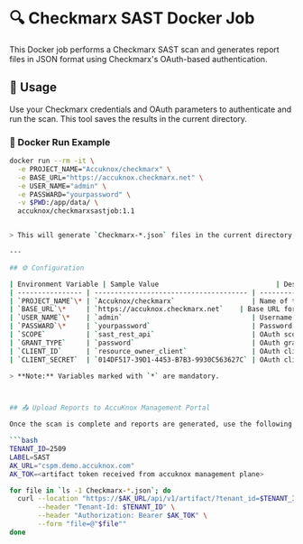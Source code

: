 # 🔍 Checkmarx SAST Docker Job

This Docker job performs a Checkmarx SAST scan and generates report files in JSON format using Checkmarx's OAuth-based authentication.

## 🚀 Usage

Use your Checkmarx credentials and OAuth parameters to authenticate and run the scan. This tool saves the results in the current directory.

### 🐳 Docker Run Example

```bash
docker run --rm -it \
  -e PROJECT_NAME="Accuknox/checkmarx" \
  -e BASE_URL="https://accuknox.checkmarx.net" \
  -e USER_NAME="admin" \
  -e PASSWARD="yourpassword" \
  -v $PWD:/app/data/ \
  accuknox/checkmarxsastjob:1.1


> This will generate `Checkmarx-*.json` files in the current directory, one per project/component found.

---

## ⚙️ Configuration

| Environment Variable | Sample Value                             | Description                                          |
| ---------------- | -------------------------------------- | -------------------------------------------------------- |
| `PROJECT_NAME`\* | `Accuknox/checkmarx`                   | Name of the Checkmarx project to scan                    |
| `BASE_URL`\*     | `https://accuknox.checkmarx.net`    | Base URL for the Checkmarx API                           |
| `USER_NAME`\*    | `admin`                                | Username for Checkmarx login (used for token generation) |
| `PASSWARD`\*     | `yourpassword`                         | Password for Checkmarx login (used for token generation) |
| `SCOPE`          | `sast_rest_api`                        | OAuth scope used for token generation ( default: `sast_rest_api` ) |
| `GRANT_TYPE`     | `password`                             | OAuth grant type ( default: `passward` )                   |
| `CLIENT_ID`      | `resource_owner_client`                | OAuth client ID ( default: `resource_owner_client` )       |
| `CLIENT_SECRET`  | `014DF517-39D1-4453-B7B3-9930C563627C` | OAuth client secret  ( default: `014DF517-39D1-4453-B7B3-9930C563627C` ) |

> **Note:** Variables marked with `*` are mandatory.



## 📤 Upload Reports to AccuKnox Management Portal

Once the scan is complete and reports are generated, use the following script to upload them to the AccuKnox Management Plane:

```bash
TENANT_ID=2509
LABEL=SAST
AK_URL="cspm.demo.accuknox.com"
AK_TOK=<artifact token received from accuknox management plane>

for file in `ls -1 Checkmarx-*.json`; do
  curl --location "https://$AK_URL/api/v1/artifact/?tenant_id=$TENANT_ID&data_type=CX&save_to_s3=True&label_id=$LABEL" \
       --header "Tenant-Id: $TENANT_ID" \
       --header "Authorization: Bearer $AK_TOK" \
       --form "file=@"$file""
done
```
